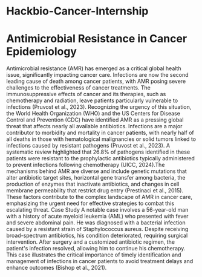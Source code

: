 # Hackbio-Cancer-Internship
# Antimicrobial Resistance in Cancer Epidemiology
Antimicrobial resistance (AMR) has emerged as a critical global health issue, significantly impacting cancer care. Infections are now the second leading cause of death among cancer patients, with AMR posing severe challenges to the effectiveness of cancer treatments. The immunosuppressive effects of cancer and its therapies, such as chemotherapy and radiation, leave patients particularly vulnerable to infections (Pruvost et al., 2023). Recognizing the urgency of this situation, the World Health Organization (WHO) and the US Centers for Disease Control and Prevention (CDC) have identified AMR as a pressing global threat that affects nearly all available antibiotics.
Infections are a major contributor to morbidity and mortality in cancer patients, with nearly half of all deaths in those with hematological malignancies or solid tumors linked to infections caused by resistant pathogens (Pruvost et al., 2023). A systematic review highlighted that 26.8% of pathogens identified in these patients were resistant to the prophylactic antibiotics typically administered to prevent infections following chemotherapy (UICC, 2024).The mechanisms behind AMR are diverse and include genetic mutations that alter antibiotic target sites, horizontal gene transfer among bacteria, the production of enzymes that inactivate antibiotics, and changes in cell membrane permeability that restrict drug entry (Prestinaci et al., 2015). These factors contribute to the complex landscape of AMR in cancer care, emphasizing the urgent need for effective strategies to combat this escalating threat.
Case Study
A notable case involves a 56-year-old man with a history of acute myeloid leukemia (AML) who presented with fever and severe abdominal pain. He was diagnosed with a bacterial infection caused by a resistant strain of Staphylococcus aureus. Despite receiving broad-spectrum antibiotics, his condition deteriorated, requiring surgical intervention. After surgery and a customized antibiotic regimen, the patient's infection resolved, allowing him to continue his chemotherapy. This case illustrates the critical importance of timely identification and management of infections in cancer patients to avoid treatment delays and enhance outcomes (Bishop et al., 2021).
